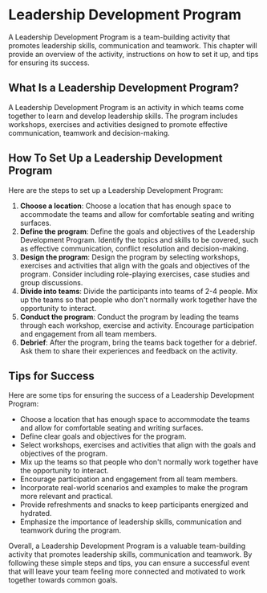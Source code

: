 Leadership Development Program
=================================================================

A Leadership Development Program is a team-building activity that promotes leadership skills, communication and teamwork. This chapter will provide an overview of the activity, instructions on how to set it up, and tips for ensuring its success.

What Is a Leadership Development Program?
-----------------------------------------

A Leadership Development Program is an activity in which teams come together to learn and develop leadership skills. The program includes workshops, exercises and activities designed to promote effective communication, teamwork and decision-making.

How To Set Up a Leadership Development Program
----------------------------------------------

Here are the steps to set up a Leadership Development Program:

1. **Choose a location**: Choose a location that has enough space to accommodate the teams and allow for comfortable seating and writing surfaces.
2. **Define the program**: Define the goals and objectives of the Leadership Development Program. Identify the topics and skills to be covered, such as effective communication, conflict resolution and decision-making.
3. **Design the program**: Design the program by selecting workshops, exercises and activities that align with the goals and objectives of the program. Consider including role-playing exercises, case studies and group discussions.
4. **Divide into teams**: Divide the participants into teams of 2-4 people. Mix up the teams so that people who don't normally work together have the opportunity to interact.
5. **Conduct the program**: Conduct the program by leading the teams through each workshop, exercise and activity. Encourage participation and engagement from all team members.
6. **Debrief**: After the program, bring the teams back together for a debrief. Ask them to share their experiences and feedback on the activity.

Tips for Success
----------------

Here are some tips for ensuring the success of a Leadership Development Program:

* Choose a location that has enough space to accommodate the teams and allow for comfortable seating and writing surfaces.
* Define clear goals and objectives for the program.
* Select workshops, exercises and activities that align with the goals and objectives of the program.
* Mix up the teams so that people who don't normally work together have the opportunity to interact.
* Encourage participation and engagement from all team members.
* Incorporate real-world scenarios and examples to make the program more relevant and practical.
* Provide refreshments and snacks to keep participants energized and hydrated.
* Emphasize the importance of leadership skills, communication and teamwork during the program.

Overall, a Leadership Development Program is a valuable team-building activity that promotes leadership skills, communication and teamwork. By following these simple steps and tips, you can ensure a successful event that will leave your team feeling more connected and motivated to work together towards common goals.
